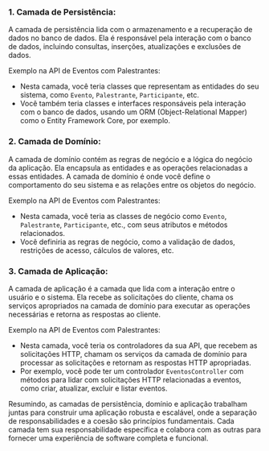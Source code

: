 
### 1. Camada de Persistência:

A camada de persistência lida com o armazenamento e a recuperação de dados no banco de dados. Ela é responsável pela interação com o banco de dados, incluindo consultas, inserções, atualizações e exclusões de dados.

Exemplo na API de Eventos com Palestrantes:

- Nesta camada, você teria classes que representam as entidades do seu sistema, como `Evento`, `Palestrante`, `Participante`, etc.
- Você também teria classes e interfaces responsáveis pela interação com o banco de dados, usando um ORM (Object-Relational Mapper) como o Entity Framework Core, por exemplo.

### 2. Camada de Domínio:

A camada de domínio contém as regras de negócio e a lógica do negócio da aplicação. Ela encapsula as entidades e as operações relacionadas a essas entidades. A camada de domínio é onde você define o comportamento do seu sistema e as relações entre os objetos do negócio.

Exemplo na API de Eventos com Palestrantes:

- Nesta camada, você teria as classes de negócio como `Evento`, `Palestrante`, `Participante`, etc., com seus atributos e métodos relacionados.
- Você definiria as regras de negócio, como a validação de dados, restrições de acesso, cálculos de valores, etc.

### 3. Camada de Aplicação:

A camada de aplicação é a camada que lida com a interação entre o usuário e o sistema. Ela recebe as solicitações do cliente, chama os serviços apropriados na camada de domínio para executar as operações necessárias e retorna as respostas ao cliente.

Exemplo na API de Eventos com Palestrantes:

- Nesta camada, você teria os controladores da sua API, que recebem as solicitações HTTP, chamam os serviços da camada de domínio para processar as solicitações e retornam as respostas HTTP apropriadas.
- Por exemplo, você pode ter um controlador `EventosController` com métodos para lidar com solicitações HTTP relacionadas a eventos, como criar, atualizar, excluir e listar eventos.

Resumindo, as camadas de persistência, domínio e aplicação trabalham juntas para construir uma aplicação robusta e escalável, onde a separação de responsabilidades e a coesão são princípios fundamentais. Cada camada tem sua responsabilidade específica e colabora com as outras para fornecer uma experiência de software completa e funcional.